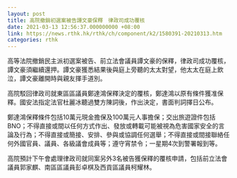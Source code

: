 ```yaml
---
layout: post
title: 高院撤銷初選案被告譚文豪保釋　律政司成功覆核
date: 2021-03-13 12:56:37.000000000 +08:00
link: https://news.rthk.hk/rthk/ch/component/k2/1580391-20210313.htm
categories: rthk
---
```


高等法院撤銷民主派初選案被告、前立法會議員譚文豪的保釋，律政司成功覆核，譚文豪須繼續還押。譚文豪獲悉結果後與庭上旁聽的太太對望，他太太在庭上飲泣，譚文豪離開時與親友揮手道別。

高院駁回律政司就東區區議員鄭達鴻保釋決定的覆核，鄭達鴻以原有條件獲准保釋。國安法指定法官杜麗冰聽過雙方陳詞後，作出決定，書面判詞擇日公布。

鄭達鴻保釋條件包括10萬元現金擔保及100萬元人事擔保；交出旅遊證件包括BNO；不得直接或間以任何方式作出、發放或轉載可能被視為危害國家安全的言論及行為；不得直接或簡接、安排、參與或協調任何選舉；不得直接或間接聯絡任何外國官員、議員、各級議會成員等；遵守宵禁令；一星期4次到警署報到等。

高院預計下午會處理律政司就同案另外3名被告獲保釋的覆核申請，包括前立法會議員郭家麒、南區區議員彭卓棋及西貢區議員柯耀林。
